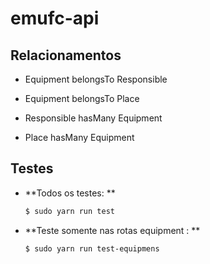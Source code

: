 # emufc-api

## Relacionamentos
- Equipment belongsTo Responsible
- Equipment belongsTo Place

- Responsible hasMany Equipment

- Place hasMany Equipment

## Testes
- **Todos os testes: **
  ```sh
  $ sudo yarn run test
  ```
- **Teste somente nas rotas equipment : **
  ```sh
  $ sudo yarn run test-equipmens
  ```
